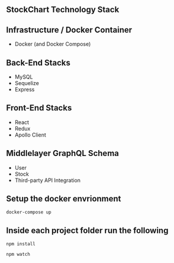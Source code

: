 
## StockChart Technology Stack

## Infrastructure / Docker Container

* Docker (and Docker Compose)

## Back-End Stacks 

* MySQL
* Sequelize
* Express

## Front-End Stacks

* React 
* Redux
* Apollo Client

## Middlelayer GraphQL Schema

* User 
* Stock
* Third-party API Integration

## Setup the docker envrionment 

    docker-compose up

## Inside each project folder run the following

    npm install

    npm watch